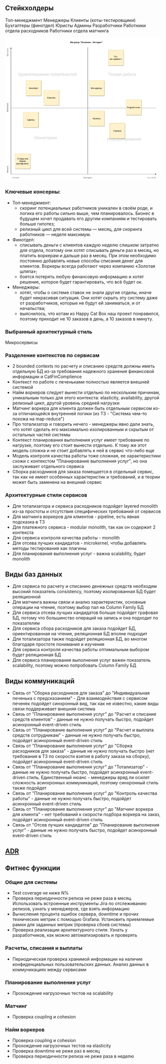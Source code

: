 ## Стейкхолдеры
Топ-менеджмент
Менеджеры
Клиенты (коты-тестировщики)
Бухгалтеры (финотдел)
Юристы
Админы
Разработчики
Работники отдела расходников
Работники отдела матчинга

![Матрица "Влияние-Интерес"](lesson_3/system_analysis_stakeholders_matrix.png)

### Ключевые консерны:
- Топ-менеджмент:
  - скоринг потенциальных работников уникален в своём роде, и логика его работы сильно выше, чем планировалось. Бизнес в будущем хочет продавать его другим компаниям и тестировать больше гипотез;
  - релизный цикл для всей системы — месяц, для скоринга работников — неделя максимум.
- Финотдел:
  - списывать деньги с клиентов каждую неделю слишком затратно для отдела, поэтому они хотят списывать деньги раз в месяц, но платить воркерам и дальше раз в месяц. При этом необходимо постоянно добавлять новые способы списания денег для клиентов. Воркеры всегда работают через компанию «Золотая шляпа»;
  - боятся потерять любую финансовую информацию и хотят решение, которое будет гарантировать, что всё будет ок.
- Менеджеры:
    - хотят, чтобы о системе ставок не знали другие отделы, иначе будет некрасивая ситуация. Они хотят скрыть эту систему даже от разработчиков, которые не будут ей заниматься, и от начальства;
    - выяснилось, что котам из Happy Cat Box наш проект понравился, поэтому приходит не 10 заказов в день, а 10 заказов в минуту.

### Выбранный архитектурный стиль
Микросервисы

### Разделение контекстов по сервисам

- 2 bounded contexts по расчету и списанию средств должны иметь отдельную БД из-за требования надежного хранения финансовой информации и CatFinComplience
- Контекст по работе с печеньками полностью является внешней системой
- Найм воркеров следует вынести отдельно по нескольким причинам, уникальным только для этого контекста: elasticity, availability, другой релизный цикл, другой уровень средней нагрузки
- Матчинг воркера для клиента должен быть отдельным сервисом из-за отличающейся внутренней логики (из ТЗ - "Система чем-то похожа на map-reduce")
- Про тотализатор и говорить нечего - менеджеры явно дали знать, что хотят сделать его максимально изолированным и скрытым от остальных частей системы
- Контекст планирования выполнения услуг имеет требование по нагрузке, поэтому его стоит вынести отдельно. К тому же этот модель сложна и не стоит добавлять к ней в сервис что-либо еще
- Модель контроля качества работы тоже сложная, ее характеристики схожи с контекстом "Планирование выполнения услуг", но она заслуживает отдельного сервиса
- Сборка расходников для заказа помещается в отдельный сервис, так как не имеет особенных характеристик и требований, и в теории может быть заменена на внешний сервис

### Архитектурные стили сервисов

- Для тотализатора и сервиса расходников подойдет layered monolith из-за простоты и отсутствия специфических требований от сервисов
- Для матчинга воркеров для клментов - pipeline, есть явная подсказка в ТЗ
- Для платежного сервиса - modular monolith, так как он содержит 2 контекста
- Для сервиса контроля качества работы - monolith
- Для отсева лучших кандидатов - microkernel, чтобы добавлять методы тестирования как плагины
- Для планирования выполнения услуг - важна scalability, будет monolith

## Виды баз данных

- Для сервиса по расчету и списанию денежных средств необходим высокий показатель consistency, поэтому изолированная БД будет реляционной
- Для матчинга важны связи и анализ характеристик, основные операции на чтение, поэтому выбор пал на Column Family БД
- Для сервиса отсева лучших кандидатов больше подойдет графовая БД, потому что большинство операций на запись и она подходит по показателям
- Для сервиса сбора расходников для заказа подойдет БД, ориентированная на чтение, реляционная БД вполне подходит
- Для тотализатора также подойдет реляционная БД, во многом благодаря простоте понимания и изучения
- Для сервиса контроля качества работы оптимальным выбором будет реляционная БД
- Для сервиса планирования выполнения услуг важен показатель scalability, поэтому можно попробовать Column Family БД

## Виды коммуникаций

- Связь от "Сборка расходников для заказа" до "Индивидуальная печенька с предсказанием" - Для взаимодействия с сервисом печенек подойдет синхронный вид, так как не известно, какие виды связи поддерживает внешняя система
- Связь от "Планирование выполнения услуг" до "Расчет и списание средств клиентов" - данные не нужно получать быстро, подойдет асинхронный event-driven стиль
- Связь от "Планирование выполнения услуг" до "Расчет и выплата средств сотрудникам" - данные не нужно получать быстро, подойдет асинхронный event-driven стиль
- Связь от "Планирование выполнения услуг" до "Сборка расходников для заказа" - данные не нужно получать быстро (нет требования в ТЗ по скорости взятия в работу заказа на сборку), подойдет асинхронный event-driven стиль
- Связь от "Планирование выполнения услуг" до "Тотализатор" - данные не нужно получать быстро, подойдет асинхронный event-driven стиль. Единственный нюанс - менеджеры вряд ли осилят сложность асинхронных коммуникаций, поэтому синхронный стиль также подойдет
- Связь от "Планирование выполнения услуг" до "Контроль качества работы" - данные не нужно получать быстро, подойдет асинхронный event-driven стиль
- Связь от "Планирование выполнения услуг" до "Матчинг воркера для клиента" - нет требований к скорости подбора воркера на заказ, подойдет асинхронный event-driven стиль
- Связь от "Отсев лучших кандидатов" до "Планирование выполнения услуг" - данные не нужно получать быстро, подойдет асинхронный event-driven стиль

## [ADR](lesson_3/adr.md)

## Фитнес функции

### Общие для системы

- Test coverage не ниже N%
- Проверка периодичности релиза не реже раза в месяц. Использовать встроенные инструменты Jira по отслеживанию релизов, узнать у менеджеров, где взять информацию
- Вычисления процента ошибок сервера, downtime и прочих технических метрик с помощью Grafana. Установить приемлемые рамки для заданных метрик (проверка сбоев системы)
- Проверка реализации архитектурного стиля. Узнать у разработчиков, как можно автоматизировать и проверять

### Расчеты, списания и выплаты

- Периодическая проверка хранимой информации на наличие конфиденциальных пользовательских данных. Анализ данных в коммуникациях между сервисами

### Планирование выполнения услуг

- Прохождение нагрузочных тестов на scalability

### Матчинг

- Проверка coupling и cohesion

### Найм воркеров

- Проверка coupling и cohesion
- Прохождение нагрузочных тестов на elasticity
- Проверка downtime не реже раз в месяц
- Проверка периодичности релиза не реже раза в неделю
